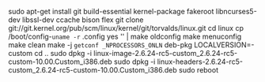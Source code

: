 sudo apt-get install git build-essential kernel-package fakeroot libncurses5-dev libssl-dev ccache bison flex
git clone git://git.kernel.org/pub/scm/linux/kernel/git/torvalds/linux.git
cd linux
cp /boot/config-`uname -r` .config
yes '' | make oldconfig
make menuconfig
make clean
make -j `getconf _NPROCESSORS_ONLN` deb-pkg LOCALVERSION=-custom
cd ..
sudo dpkg -i linux-image-2.6.24-rc5-custom_2.6.24-rc5-custom-10.00.Custom_i386.deb
sudo dpkg -i linux-headers-2.6.24-rc5-custom_2.6.24-rc5-custom-10.00.Custom_i386.deb
sudo reboot
